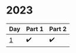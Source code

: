 # 2023

| Day | Part 1 | Part 2 |
| --- | ------ | ------ |
| [1](https://github.com/TahsinAhmed13/Advent-of-Code/blob/main/2023/day1/main.rs) | :heavy_check_mark: | :heavy_check_mark: |
